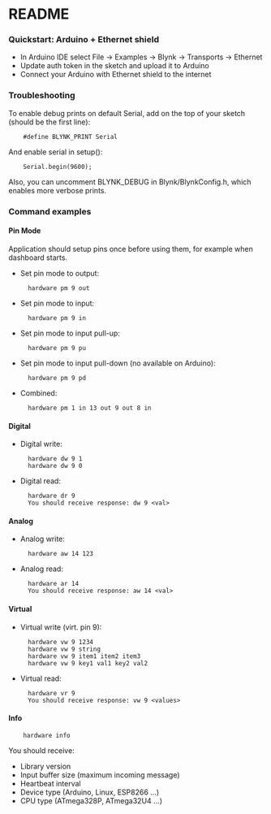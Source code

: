 # README #

### Quickstart: Arduino + Ethernet shield ###

* In Arduino IDE select File -> Examples -> Blynk -> Transports -> Ethernet
* Update auth token in the sketch and upload it to Arduino
* Connect your Arduino with Ethernet shield to the internet

### Troubleshooting ###

To enable debug prints on default Serial, add on the top of your sketch (should be the first line):

        #define BLYNK_PRINT Serial

And enable serial in setup():

        Serial.begin(9600);

Also, you can uncomment BLYNK_DEBUG in Blynk/BlynkConfig.h, which enables more verbose prints.

### Command examples ###

#### Pin Mode ####
Application should setup pins once before using them, for example when dashboard starts.

+ Set pin mode to output:

        hardware pm 9 out

+ Set pin mode to input:

        hardware pm 9 in

+ Set pin mode to input pull-up:

        hardware pm 9 pu

+ Set pin mode to input pull-down (no available on Arduino):

        hardware pm 9 pd

+ Combined:

        hardware pm 1 in 13 out 9 out 8 in

#### Digital ####

+ Digital write:

        hardware dw 9 1
        hardware dw 9 0

+ Digital read:

        hardware dr 9
        You should receive response: dw 9 <val>

#### Analog ####

+ Analog write:

        hardware aw 14 123

+ Analog read:

        hardware ar 14
        You should receive response: aw 14 <val>

#### Virtual ####

+ Virtual write (virt. pin 9):

        hardware vw 9 1234
        hardware vw 9 string
        hardware vw 9 item1 item2 item3
        hardware vw 9 key1 val1 key2 val2

+ Virtual read:

        hardware vr 9
        You should receive response: vw 9 <values>

#### Info ####

        hardware info

You should receive:

* Library version
* Input buffer size (maximum incoming message)
* Heartbeat interval
* Device type (Arduino, Linux, ESP8266 ...)
* CPU type (ATmega328P, ATmega32U4 ...)